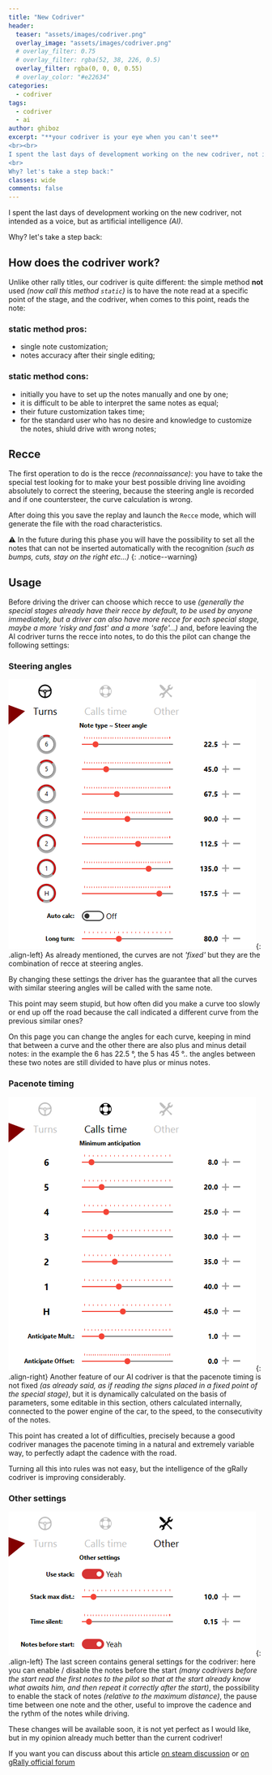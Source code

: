 ```yaml
---
title: "New Codriver"
header:
  teaser: "assets/images/codriver.png"
  overlay_image: "assets/images/codriver.png"
  # overlay_filter: 0.75
  # overlay_filter: rgba(52, 38, 226, 0.5)
  overlay_filter: rgba(0, 0, 0, 0.55)
  # overlay_color: "#e22634"
categories:
  - codriver
tags:
  - codriver
  - ai
author: ghiboz
excerpt: "**your codriver is your eye when you can't see**
<br><br>
I spent the last days of development working on the new codriver, not intended as a voice, but as artificial intelligence _(AI)_.
<br>
Why? let's take a step back:"
classes: wide
comments: false
---
```


I spent the last days of development working on the new codriver, not intended as a voice, but as
artificial intelligence _(AI)_.

Why? let's take a step back:

## How does the codriver work?
Unlike other rally titles, our codriver is quite different: the simple method **not** used _(now
call this method `static`)_ is to have the note read at a specific point of the stage, and the
codriver, when comes to this point, reads the note:

### static method pros:
- single note customization;
- notes accuracy after their single editing;

### static method cons:
- initially you have to set up the notes manually and one by one;
- it is difficult to be able to interpret the same notes as equal;
- their future customization takes time;
- for the standard user who has no desire and knowledge to customize the notes, shiuld drive with wrong notes;


## Recce
The first operation to do is the recce _(reconnaissance)_: you have to take the special test looking
for to make your best possible driving line avoiding absolutely to correct the steering, because the
steering angle is recorded and if one countersteer, the curve calculation is wrong.

After doing this you save the replay and launch the `Recce` mode, which will generate the file with
the road characteristics.

:warning: In the future during this phase you will have the possibility to set all the notes that
can not be inserted automatically with the recognition _(such as bumps, cuts, stay on the right
etc...)_
{: .notice--warning}


## Usage
Before driving the driver can choose which recce to use _(generally the special stages already have
their recce by default, to be used by anyone immediately, but a driver can also have more recce for
each special stage, maybe a more 'risky and fast' and a more 'safe'...)_ and, before leaving the
AI codriver turns the recce into notes, to do this the pilot can change the following settings:

### Steering angles
![angles](/assets/images/codriver-setting-01.png){: .align-left}
As already mentioned, the curves are not _'fixed'_ but they are the combination of recce at steering
angles.

By changing these settings the driver has the guarantee that all the curves with similar steering
angles will be called with the same note.

This point may seem stupid, but how often did you make a curve too slowly or end up off the road
because the call indicated a different curve from the previous similar ones?

On this page you can change the angles for each curve, keeping in mind that between a curve and the
other there are also plus and minus detail notes:
in the example the 6 has 22.5 °, the 5 has 45 °.. the angles between these two notes are still
divided to have plus or minus notes.

### Pacenote timing
![angles](/assets/images/codriver-setting-02.png){: .align-right}
Another feature of our AI codriver is that the pacenote timing is not fixed _(as already said, as if
reading the signs placed in a fixed point of the special stage)_, but it is dynamically calculated
on the basis of parameters, some editable in this section, others calculated internally, connected
to the power engine of the car, to the speed, to the consecutivity of the notes.

This point has created a lot of difficulties, precisely because a good codriver manages the pacenote
timing in a natural and extremely variable way, to perfectly adapt the cadence with the road.

Turning all this into rules was not easy, but the intelligence of the gRally codriver is improving
considerably.

### Other settings
![other settings](/assets/images/codriver-setting-03.png){: .align-left}
The last screen contains general settings for the codriver: here you can enable / disable the notes
before the start _(many codrivers before the start read the first notes to the pilot so that at the
start already know what awaits him, and then repeat it correctly after the start)_, the possibility
to enable the stack of notes _(relative to the maximum distance)_, the pause time between one note
and the other, useful to improve the cadence and the rythm of the notes while driving.

These changes will be available soon, it is not yet perfect as I would like, but in my opinion
already much better than the current codriver!

If you want you can discuss about this article [on steam discussion](https://steamcommunity.com/app/605760/discussions/0/1732089092444587451/) or [on gRally official forum](https://forum.grally.net/threads/devblog-new-codriver-ai.638/)